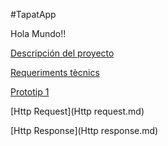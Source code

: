 #TapatApp

Hola Mundo!!

[Descripción del proyecto](DeskTop.md)

[Requeriments tècnics](req.tècnics.md)

[Prototip 1](diagramaprototip1.mermaid)

[Http Request](Http request.md)

[Http Response](Http response.md)
